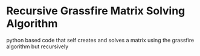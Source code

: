 # Recursive Grassfire Matrix Solving Algorithm
python based code that self creates and solves a matrix using the grassfire algorithm but recursively
